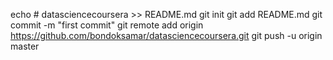 echo # datasciencecoursera >> README.md
git init
git add README.md
git commit -m "first commit"
git remote add origin https://github.com/bondoksamar/datasciencecoursera.git
git push -u origin master
